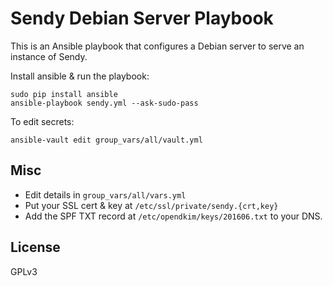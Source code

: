 # Sendy Debian Server Playbook

This is an Ansible playbook that configures a Debian server to serve an
instance of Sendy.

Install ansible & run the playbook:

    sudo pip install ansible
    ansible-playbook sendy.yml --ask-sudo-pass

To edit secrets:

    ansible-vault edit group_vars/all/vault.yml

## Misc

* Edit details in `group_vars/all/vars.yml`
* Put your SSL cert & key at `/etc/ssl/private/sendy.{crt,key}`
* Add the SPF TXT record at `/etc/opendkim/keys/201606.txt` to your DNS.

## License

GPLv3
